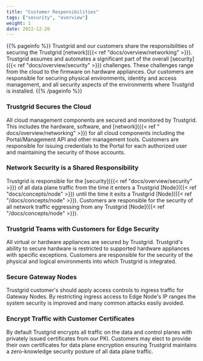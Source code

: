 ```yaml
---
title: "Customer Responsibilities"
tags: ["security", "overview"]
weight: 1
date: 2022-12-20
---
```


{{% pageinfo %}}
Trustgrid and our customers share the responsibilities of securing the Trustgrid [network]({{< ref "docs/overview/networking" >}}). Trustgrid assumes and automates a significant part of the overall [security]({{< ref "docs/overview/security" >}}) challenges. These challenges range from the cloud to the firmware on hardware appliances. Our customers are responsible for securing physical environments, identity and access management, and all security aspects of the environments where Trustgrid is installed.
{{% /pageinfo %}}

### Trustgrid Secures the Cloud

All cloud management components are secured and monitored by Trustgrid. This includes the hardware, software, and [network]({{< ref " docs/overview/networking" >}}) for all cloud components including the Portal/Management API and other management tools. Customers are responsible for issuing credentials to the Portal for each authorized user and maintaining the security of those accounts.

### Network Security is a Shared Responsibility

Trustgrid is responsible for the [security]({{< ref "docs/overview/security" >}}) of all data plane traffic from the time it enters a Trustgrid [Node]({{< ref "docs/concepts/node" >}}) until the time it exits a Trustgrid [Node]({{< ref "/docs/concepts/node" >}}). Customers are responsible for the security of all network traffic eggressing from any Trustgrid [Node]({{< ref "/docs/concepts/node" >}}).

### Trustgrid Teams with Customers for Edge Security

All virtual or hardware appliances are secured by Trustgrid. Trustgrid's ability to secure hardware is restricted to supported hardware appliances with specific exceptions. Customers are responsible for the security of the physical and logical environments into which Trustgrid is integrated.

### Secure Gateway Nodes

Trustgrid customer's should apply access controls to ingress traffic for Gateway Nodes. By restricting ingress access to Edge Node's IP ranges the system security is improved and many common attacks easily avoided.

### Encrypt Traffic with Customer Certificates

By default Trustgrid encrypts all traffic on the data and control planes with privately issued certificates from our PKI. Customers may elect to provide their own certificates for data plane encryption ensuring Trustgrid maintains a zero-knowledge security posture of all data plane traffic.
